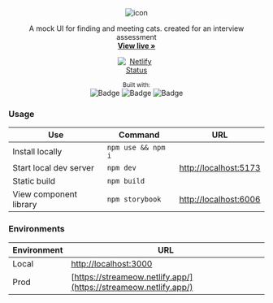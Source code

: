 <div align="center">
<div style="display: inline-block;">
    <img src="https://streameow.netlify.app/logo.svg" alt="icon">
</div>

  <p align="center">A mock UI for finding and meeting cats.  created for an interview assessment
  <br />
  <a href="https://streameow.netlify.app/" style=""><strong>View live »</strong></a>
  <div style="max-width: 75px;">

[![Netlify Status](https://api.netlify.com/api/v1/badges/9e8ccbbb-b4cb-4456-b400-2e2e778e26c3/deploy-status)](https://app.netlify.com/sites/apassanisidemotodo/deploys)

  </div>
  </p>
<small>Built with:</small>
<br/>
<img src="https://img.shields.io/badge/-React.js-2b2b2b?logo=react&style=flat-square" alt="Badge">
<img src="https://img.shields.io/badge/TypeScript-2b2b2b?logo=Typescript&style=flat-square" alt="Badge">
<img src="https://img.shields.io/badge/Storybook-2b2b2b?logo=Storybook&style=flat-square" alt="Badge">
</div>

### Usage

| Use                    | Command            | URL                                            |
| ---------------------- | ------------------ | ---------------------------------------------- |
| Install locally        | `npm use && npm i` |                                                |
| Start local dev server | `npm dev`          | [http://localhost:5173](http://localhost:5173) |
| Static build           | `npm build`        |                                                |
| View component library | `npm storybook`    | [http://localhost:6006](http://localhost:6006) |

### Environments

| Environment | URL                                                              |
| ----------- | ---------------------------------------------------------------- |
| Local       | [http://localhost:3000](http://localhost:3000)                   |
| Prod        | [https://streameow.netlify.app/](https://streameow.netlify.app/) |
